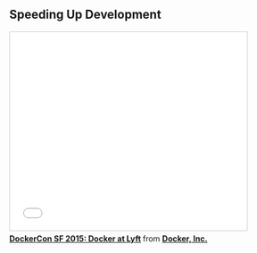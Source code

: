 <!--
{
"name" : "speeding-up-development",
"version" : "0.1",
"title" : "Speeding Up Development",
"description" : "Learn about the latest developments in the Docker world.",
"freshnessDate" : 2015-06-24,
"license" : "All Rights Reserved"
}
-->

<!-- @section -->

## Speeding Up Development

<!-- @asset, "contentType": "outlearn/video", "provider": "youtube", "url": "https://www.youtube.com/embed/iC2T3gJsB0g" -->

<iframe src="//www.slideshare.net/slideshow/embed_code/key/BslsMUbh3NaWjt" width="425" height="355" frameborder="0" marginwidth="0" marginheight="0" scrolling="no" style="border:1px solid #CCC; border-width:1px; margin-bottom:5px; max-width: 100%;" allowfullscreen> </iframe> <div style="margin-bottom:5px"> <strong> <a href="//www.slideshare.net/Docker/dockercon-sf-2015-faster-cheaper-safer" title="DockerCon SF 2015: Docker at Lyft" target="_blank">DockerCon SF 2015: Docker at Lyft</a> </strong> from <strong><a href="//www.slideshare.net/Docker" target="_blank">Docker, Inc.</a></strong> </div>
